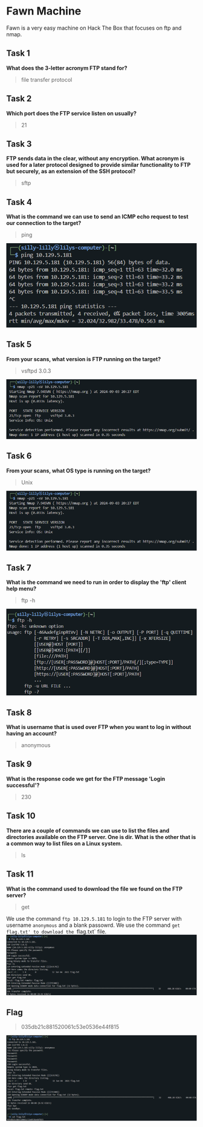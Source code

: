# Fawn Machine
Fawn is a very easy machine on Hack The Box that focuses on ftp and nmap.

## Task 1
**What does the 3-letter acronym FTP stand for?**
> file transfer protocol

## Task 2
**Which port does the FTP service listen on usually?**
> 21

## Task 3
**FTP sends data in the clear, without any encryption. What acronym is used for a later protocol designed to provide similar functionality to FTP but securely, as an extension of the SSH protocol?**
> sftp

## Task 4
**What is the command we can use to send an ICMP echo request to test our connection to the target?**
> ping

![ping](ping.png)

## Task 5
**From your scans, what version is FTP running on the target?**
> vsftpd 3.0.3

![nmap](nmap.png)

## Task 6
**From your scans, what OS type is running on the target?**
> Unix

![nmap](nmap.png)

## Task 7
**What is the command we need to run in order to display the 'ftp' client help menu?**
> ftp -h

![ftp client help menu](ftp_help.png)

## Task 8
**What is username that is used over FTP when you want to log in without having an account?**
> anonymous


## Task 9
**What is the response code we get for the FTP message 'Login successful'?**
> 230


## Task 10
**There are a couple of commands we can use to list the files and directories available on the FTP server. One is dir. What is the other that is a common way to list files on a Linux system.**
> ls

## Task 11
**What is the command used to download the file we found on the FTP server?**
> get

We use the command `ftp 10.129.5.181` to login to the FTP server with username `anonymous` and a blank passowrd. We use the command `get flag.txt' to download the `flag.txt` file.
![Download file found on FTP server](get.png)

## Flag
> 035db21c881520061c53e0536e44f815

![Flag](flag.png)